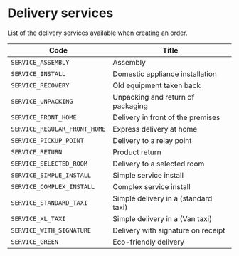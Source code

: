 # Delivery services

List of the delivery services available when creating an order. 

Code| Title
---------|----------
`SERVICE_ASSEMBLY`| Assembly
`SERVICE_INSTALL`| Domestic appliance installation
`SERVICE_RECOVERY`| Old equipment taken back
`SERVICE_UNPACKING`| Unpacking and return of packaging
`SERVICE_FRONT_HOME`| Delivery in front of the premises
`SERVICE_REGULAR_FRONT_HOME`| Express delivery at home
`SERVICE_PICKUP_POINT`| Delivery to a relay point
`SERVICE_RETURN`| Product return 
`SERVICE_SELECTED_ROOM`| Delivery to a selected room
`SERVICE_SIMPLE_INSTALL`| Simple service install
`SERVICE_COMPLEX_INSTALL`| Complex service install
`SERVICE_STANDARD_TAXI`| Simple delivery in a (standard taxi)
`SERVICE_XL_TAXI`| Simple delivery in a (Van taxi)
`SERVICE_WITH_SIGNATURE`| Delivery with signature on receipt
`SERVICE_GREEN`| Eco-friendly delivery